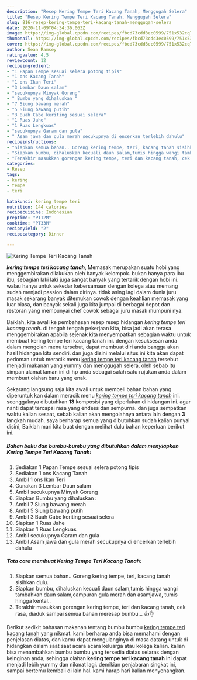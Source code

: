 ```yaml
---
description: "Resep Kering Tempe Teri Kacang Tanah, Menggugah Selera"
title: "Resep Kering Tempe Teri Kacang Tanah, Menggugah Selera"
slug: 816-resep-kering-tempe-teri-kacang-tanah-menggugah-selera
date: 2020-11-09T04:34:36.063Z
image: https://img-global.cpcdn.com/recipes/fbcd73cdd3ec0599/751x532cq70/kering-tempe-teri-kacang-tanah-foto-resep-utama.jpg
thumbnail: https://img-global.cpcdn.com/recipes/fbcd73cdd3ec0599/751x532cq70/kering-tempe-teri-kacang-tanah-foto-resep-utama.jpg
cover: https://img-global.cpcdn.com/recipes/fbcd73cdd3ec0599/751x532cq70/kering-tempe-teri-kacang-tanah-foto-resep-utama.jpg
author: Sean Ramsey
ratingvalue: 4.5
reviewcount: 12
recipeingredient:
- "1 Papan Tempe sesuai selera potong tipis"
- "1 ons Kacang Tanah"
- "1 ons Ikan Teri"
- "3 Lembar Daun salam"
- "secukupnya Minyak Goreng"
- " Bumbu yang dihaluskan "
- "7 Siung bawang merah"
- "5 Siung bawang putih"
- "3 Buah Cabe keriting sesuai selera"
- "1 Ruas Jahe"
- "1 Ruas Lengkuas"
- "secukupnya Garam dan gula"
- " Asam jawa dan gula merah secukupnya di encerkan terlebih dahulu"
recipeinstructions:
- "Siapkan semua bahan.. Goreng kering tempe, teri, kacang tanah sisihkan dulu."
- "Siapkan bumbu, dihaluskan kecuali daun salam,tumis hingga wangi tambahkan daun salam,campuran gula merah dan asamjawa, tumis hingga kental.."
- "Terakhir masukkan gorengan kering tempe, teri dan kacang tanah, cek rasa, diaduk sampai semua bahan meresap bumbu... 👍👌"
categories:
- Resep
tags:
- kering
- tempe
- teri

katakunci: kering tempe teri 
nutrition: 144 calories
recipecuisine: Indonesian
preptime: "PT12M"
cooktime: "PT33M"
recipeyield: "2"
recipecategory: Dinner

---
```



![Kering Tempe Teri Kacang Tanah](https://img-global.cpcdn.com/recipes/fbcd73cdd3ec0599/751x532cq70/kering-tempe-teri-kacang-tanah-foto-resep-utama.jpg)

<b><i>kering tempe teri kacang tanah</i></b>, Memasak merupakan suatu hobi yang menggembirakan dilakukan oleh banyak kelompok. bukan hanya para ibu ibu, sebagian laki laki juga sangat banyak yang tertarik dengan hobi ini. walau hanya untuk sekedar kebersamaan dengan kolega atau memang sudah menjadi passion dalam dirinya. tidak asing lagi dalam dunia juru masak sekarang banyak ditemukan cowok dengan keahlian memasak yang luar biasa, dan banyak sekali juga kita jumpai di berbagai depot dan restoran yang mempunyai chef cowok sebagai juru masak mumpuni nya.



Baiklah, kita awali ke pembahasan resep resep hidangan <i>kering tempe teri kacang tanah</i>. di tengah tengah pekerjaan kita, bisa jadi akan terasa menggembirakan apabila sejenak kita menyempatkan sebagian waktu untuk membuat kering tempe teri kacang tanah ini. dengan kesuksesan anda dalam mengolah menu tersebut, dapat membuat diri anda bangga akan hasil hidangan kita sendiri. dan juga disini melalui situs ini kita akan dapat pedoman untuk meracik menu <u>kering tempe teri kacang tanah</u> tersebut menjadi makanan yang yummy dan menggugah selera, oleh sebab itu simpan alamat laman ini di hp anda sebagai salah satu rujukan anda dalam membuat olahan baru yang enak.


Sekarang langsung saja kita awali untuk membeli bahan bahan yang diperuntuk kan dalam meracik menu <u><i>kering tempe teri kacang tanah</i></u> ini. seenggaknya dibutuhkan <b>13</b> komposisi yang diperlukan di hidangan ini. agar nanti dapat tercapai rasa yang endess dan sempurna. dan juga sempatkan waktu kalian sesaat, sebab kalian akan mengolahnya antara lain dengan <b>3</b> langkah mudah. saya berharap semua yang dibutuhkan sudah kalian punyai disini, Baiklah mari kita buat dengan melihat dulu bahan keperluan berikut ini.

<!--inarticleads1-->

##### Bahan baku dan bumbu-bumbu yang dibutuhkan dalam menyiapkan Kering Tempe Teri Kacang Tanah:

1. Sediakan 1 Papan Tempe sesuai selera potong tipis
1. Sediakan 1 ons Kacang Tanah
1. Ambil 1 ons Ikan Teri
1. Gunakan 3 Lembar Daun salam
1. Ambil secukupnya Minyak Goreng
1. Siapkan  Bumbu yang dihaluskan :
1. Ambil 7 Siung bawang merah
1. Ambil 5 Siung bawang putih
1. Ambil 3 Buah Cabe keriting sesuai selera
1. Siapkan 1 Ruas Jahe
1. Siapkan 1 Ruas Lengkuas
1. Ambil secukupnya Garam dan gula
1. Ambil  Asam jawa dan gula merah secukupnya di encerkan terlebih dahulu




<!--inarticleads2-->

##### Tata cara membuat Kering Tempe Teri Kacang Tanah:

1. Siapkan semua bahan.. Goreng kering tempe, teri, kacang tanah sisihkan dulu.
1. Siapkan bumbu, dihaluskan kecuali daun salam,tumis hingga wangi tambahkan daun salam,campuran gula merah dan asamjawa, tumis hingga kental..
1. Terakhir masukkan gorengan kering tempe, teri dan kacang tanah, cek rasa, diaduk sampai semua bahan meresap bumbu... 👍👌




Berikut sedikit bahasan makanan tentang bumbu bumbu <u>kering tempe teri kacang tanah</u> yang nikmat. kami berharap anda bisa memahami dengan penjelasan diatas, dan kamu dapat mengulanginya di masa datang untuk di hidangkan dalam saat saat acara acara keluarga atau kolega kalian. kalian bisa menambahkan bumbu bumbu yang tersedia diatas selaras dengan keinginan anda, sehingga olahan <b>kering tempe teri kacang tanah</b> ini dapat menjadi lebih yummy dan nikmat lagi. demikian penjabaran singkat ini, sampai bertemu kembali di lain hal. kami harap hari kalian menyenangkan.

